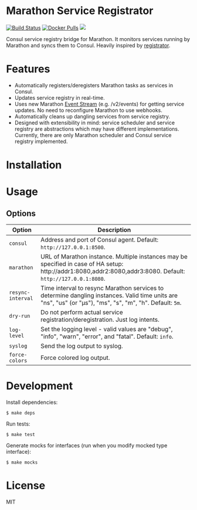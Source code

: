 # Marathon Service Registrator
[![Build Status](https://travis-ci.org/x-cray/marathon-registrator.svg?branch=master)](https://travis-ci.org/x-cray/marathon-registrator)
[![Docker Pulls](https://img.shields.io/docker/pulls/xcray/marathon-registrator.svg)](https://hub.docker.com/r/xcray/marathon-registrator/)
[![](https://badge.imagelayers.io/xcray/marathon-registrator:latest.svg)](https://imagelayers.io/?images=xcray/marathon-registrator:latest 'Get your own badge on imagelayers.io')

Consul service registry bridge for Marathon. It monitors services running by Marathon and syncs them to Consul.
Heavily inspired by [registrator](https://github.com/gliderlabs/registrator).

# Features
* Automatically registers/deregisters Marathon tasks as services in Consul.
* Updates service registry in real-time.
* Uses new Marathon [Event Stream](https://mesosphere.github.io/marathon/docs/rest-api.html#event-stream)
(e.g. /v2/events) for getting service updates. No need to reconfigure Marathon to use webhooks.
* Automatically cleans up dangling services from service registry.
* Designed with extensibility in mind: service scheduler and service registry are
abstractions which may have different implementations. Currently, there are only Marathon
scheduler and Consul service registry implemented.

# Installation

# Usage

## Options
|       Option      | Description |
| ----------------- |------------ |
| `consul`          | Address and port of Consul agent. Default: `http://127.0.0.1:8500`.
| `marathon`        | URL of Marathon instance. Multiple instances may be specified in case of HA setup: http://addr1:8080,addr2:8080,addr3:8080. Default: `http://127.0.0.1:8080`.
| `resync-interval` | Time interval to resync Marathon services to determine dangling instances. Valid time units are "ns", "us" (or "µs"), "ms", "s", "m", "h". Default: `5m`.
| `dry-run`         | Do not perform actual service registration/deregistration. Just log intents.
| `log-level`       | Set the logging level - valid values are "debug", "info", "warn", "error", and "fatal". Default: `info`.
| `syslog`          | Send the log output to syslog.
| `force-colors`    | Force colored log output.

# Development
Install dependencies:
```shell
$ make deps
```

Run tests:
```shell
$ make test
```

Generate mocks for interfaces (run when you modify mocked type interface):
```shell
$ make mocks
```

# License
MIT
